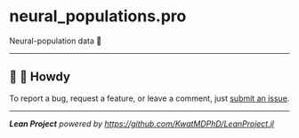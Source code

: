 # neural_populations.pro

Neural-population data :brain:

---

## :wave: :cowboy_hat_face: Howdy

To report a bug, request a feature, or leave a comment, just [submit an issue](https://github.com/KwatMDPhD/neural_populations.pro/issues/new/choose).

---

_**Lean Project** powered by https://github.com/KwatMDPhD/LeanProject.jl_
